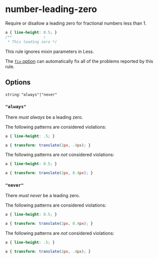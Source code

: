 # number-leading-zero

Require or disallow a leading zero for fractional numbers less than 1.

```css
a { line-height: 0.5; }
/**              ↑
 * This leading zero */
```

This rule ignores mixin parameters in Less.

The [`fix` option](../../../docs/user-guide/usage/options.md#fix) can automatically fix all of the problems reported by this rule.

## Options

`string`: `"always"|"never"`

### `"always"`

There *must always* be a leading zero.

The following patterns are considered violations:

```css
a { line-height: .5; }
```

```css
a { transform: translate(2px, .4px); }
```

The following patterns are *not* considered violations:

```css
a { line-height: 0.5; }
```

```css
a { transform: translate(2px, 0.4px); }
```

### `"never"`

There *must never* be a leading zero.

The following patterns are considered violations:

```css
a { line-height: 0.5; }
```

```css
a { transform: translate(2px, 0.4px); }
```

The following patterns are *not* considered violations:

```css
a { line-height: .5; }
```

```css
a { transform: translate(2px, .4px); }
```
